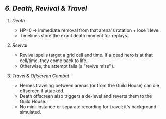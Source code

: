 ## ***6. Death, Revival & Travel***

1. *Death*

    - HP=0 → immediate removal from that arena's rotation \+ lose 1 level.
    - Timelines store the exact death moment for replays.


2. *Revival*

    - Revival spells target a grid cell and time. If a dead hero is at that cell/time, they come back to life.
    - Otherwise, the attempt fails (a "revive miss").


3. *Travel & Offscreen Combat*

    - Heroes traveling between arenas (or from the Guild House) can die offscreen if attacked.
    - Death offscreen also triggers a de-level and reverts them to the Guild House.
    - No mini-instance or separate recording for travel; it's background-simulated.